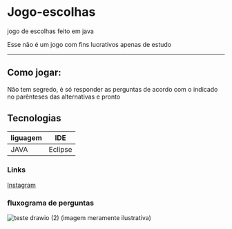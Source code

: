 # Jogo-escolhas
jogo de escolhas feito em java
<p>Esse não é um jogo com fins lucrativos apenas de estudo</p>
<hr></hr>

## Como jogar:

Não tem segredo, è só responder as perguntas de acordo com o indicado no parênteses das alternativas e pronto

## Tecnologias 


|liguagem|IDE|
|---------|--------|
|JAVA    |Eclipse|

### Links

[Instagram](https://www.instagram.com/nelson.hiro/)

### fluxograma de perguntas

![teste drawio (2)](https://user-images.githubusercontent.com/89821484/160331285-e8d1219f-30db-478f-b0b4-565619b5b65f.png)
(imagem meramente ilustrativa)
